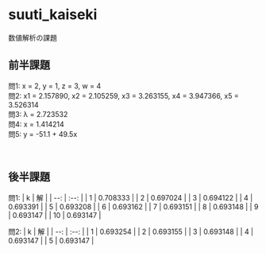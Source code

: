 # suuti_kaiseki
数値解析の課題

## 前半課題
問1: x = 2, y = 1, z = 3, w = 4  
問2: x1 = 2.157890, x2 = 2.105259, x3 = 3.263155, x4 = 3.947366, x5 = 3.526314  
問3: λ = 2.723532  
問4: x = 1.414214  
問5: y = -51.1 + 49.5x

<br>

## 後半課題
問1:
| k | 解 |
| --: | :--: |
| 1 | 0.708333 |
| 2 | 0.697024 |
| 3 | 0.694122 |
| 4 | 0.693391 |
| 5 | 0.693208 |
| 6 | 0.693162 |
| 7 | 0.693151 |
| 8 | 0.693148 |
| 9 | 0.693147 |
| 10 | 0.693147 |

問2:
| k | 解 |
| --: | :--: |
| 1 | 0.693254 |
| 2 | 0.693155 |
| 3 | 0.693148 |
| 4 | 0.693147 |
| 5 | 0.693147 |
